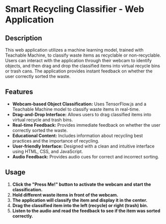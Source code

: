 # Smart Recycling Classifier - Web Application

## Description

This web application utilizes a machine learning model, trained with Teachable Machine, to classify waste items as recyclable or non-recyclable. Users can interact with the application through their webcam to identify objects, and then drag and drop the classified items into virtual recycle bins or trash cans. The application provides instant feedback on whether the user correctly sorted the waste.

## Features

* **Webcam-based Object Classification:** Uses TensorFlow.js and a Teachable Machine model to classify waste items in real-time.
* **Drag-and-Drop Interface:** Allows users to drag classified items into virtual recycle and trash bins.
* **Real-time Feedback:** Provides immediate feedback on whether the user correctly sorted the waste.
* **Educational Content:** Includes information about recycling best practices and the importance of recycling.
* **User-friendly Interface:** Designed with a clean and intuitive interface using HTML, CSS, and JavaScript.
* **Audio Feedback:** Provides audio cues for correct and incorrect sorting.

## Usage

1.  **Click the "Press Me!" button to activate the webcam and start the classification.**
2.  **Hold different waste items in front of the webcam.**
3.  **The application will classify the item and display it in the center.**
4.  **Drag the classified item into the left (recycle) or right (trash) bin.**
5.  **Listen to the audio and read the feedback to see if the item was sorted correctly.**

